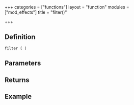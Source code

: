 +++
categories = ["functions"]
layout = "function"
modules = ["mod_effects"]
title = "filter()"

+++

## Definition

    filter ( )

## Parameters

## Returns

## Example
